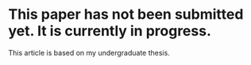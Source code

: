 # This paper has not been submitted yet. It is currently in progress.

This article is based on my undergraduate thesis. 
